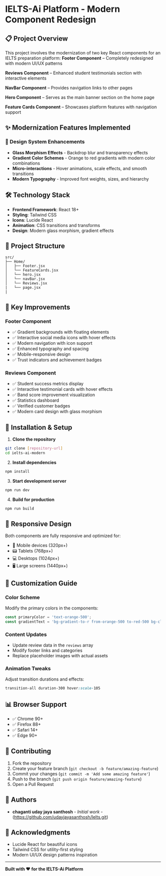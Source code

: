 # IELTS-Ai Platform - Modern Component Redesign

## 📋 Project Overview

This project involves the modernization of two key React components for an IELTS preparation platform:
**Footer Component** – Completely redesigned with modern UI/UX patterns

**Reviews Component** – Enhanced student testimonials section with interactive elements

**NavBar Component** – Provides navigation links to other pages

**Hero Component** – Serves as the main banner section on the home page

**Feature Cards Component** – Showcases platform features with navigation support


## ✨ Modernization Features Implemented

### 🎨 **Design System Enhancements**
- **Glass Morphism Effects** - Backdrop blur and transparency effects
- **Gradient Color Schemes** - Orange to red gradients with modern color combinations
- **Micro-interactions** - Hover animations, scale effects, and smooth transitions
- **Modern Typography** - Improved font weights, sizes, and hierarchy


## 🛠 Technology Stack

- **Frontend Framework**: React 18+
- **Styling**: Tailwind CSS
- **Icons**: Lucide React
- **Animation**: CSS transitions and transforms
- **Design**: Modern glass morphism, gradient effects

## 📁 Project Structure

```
src/
├── Home/
│   ├── Footer.jsx          
│   └── FeatureCards.jsx 
│   └── hero.jsx 
│   └── navBar.jsx 
│   └── Reviews.jsx 
|   └── page.jsx 
|

```

## 🎯 Key Improvements

### Footer Component
- ✅ Gradient backgrounds with floating elements
- ✅ Interactive social media icons with hover effects
- ✅ Modern navigation with icon support
- ✅ Enhanced typography and spacing
- ✅ Mobile-responsive design
- ✅ Trust indicators and achievement badges

### Reviews Component
- ✅ Student success metrics display
- ✅ Interactive testimonial cards with hover effects
- ✅ Band score improvement visualization
- ✅ Statistics dashboard
- ✅ Verified customer badges
- ✅ Modern card design with glass morphism

## 🚀 Installation & Setup

1. **Clone the repository**
```bash
git clone [repository-url]
cd ielts-ai-modern
```

2. **Install dependencies**
```bash
npm install
```

3. **Start development server**
```bash
npm run dev
```

4. **Build for production**
```bash
npm run build
```

## 📱 Responsive Design

Both components are fully responsive and optimized for:
- 📱 Mobile devices (320px+)
- 📟 Tablets (768px+)
- 💻 Desktops (1024px+)
- 🖥 Large screens (1440px+)

## 🎨 Customization Guide

### Color Scheme
Modify the primary colors in the components:
```jsx
const primaryColor = 'text-orange-500';
const gradientText = 'bg-gradient-to-r from-orange-500 to-red-500 bg-clip-text text-transparent';
```

### Content Updates
- Update review data in the `reviews` array
- Modify footer links and categories
- Replace placeholder images with actual assets

### Animation Tweaks
Adjust transition durations and effects:
```css
transition-all duration-300 hover:scale-105
```


## 📊 Browser Support

- ✅ Chrome 90+
- ✅ Firefox 88+
- ✅ Safari 14+
- ✅ Edge 90+

## 🤝 Contributing

1. Fork the repository
2. Create your feature branch (`git checkout -b feature/amazing-feature`)
3. Commit your changes (`git commit -m 'Add some amazing feature'`)
4. Push to the branch (`git push origin feature/amazing-feature`)
5. Open a Pull Request


## 👥 Authors

- **chaganti uday jaya santhosh** - *Initial work* - (https://github.com/udayjayasanthosh/Ielts.git)

## 🙏 Acknowledgments

- Lucide React for beautiful icons
- Tailwind CSS for utility-first styling
- Modern UI/UX design patterns inspiration

---

**Built with ❤️ for the IELTS-Ai Platform**